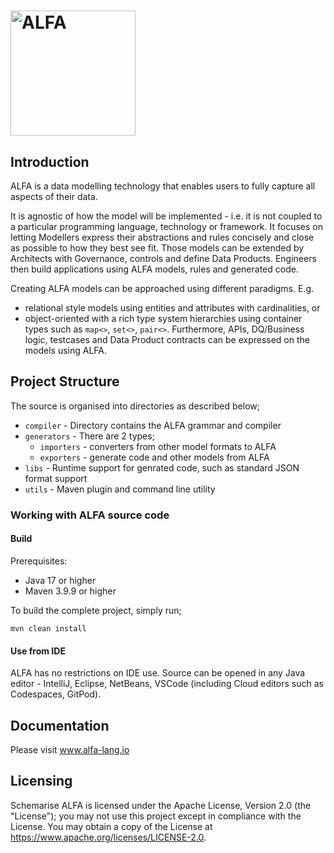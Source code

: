 <h1><img src="https://alfa-lang.io/_images/AlfaLogo4c4c4c.svg" alt="ALFA" width="200"/></h1>

## Introduction

ALFA is a data modelling technology that enables users to fully capture all aspects of their data.

It is agnostic of how the model will be implemented - i.e. it is not coupled to a particular programming language, technology or 
framework. It focuses on letting Modellers express their abstractions and rules concisely and close as possible to how they best 
see fit. Those models can be extended by Architects with Governance, controls and define Data Products. 
Engineers then build applications using ALFA models, rules and generated code.

Creating ALFA models can be approached using different paradigms. E.g. 
- relational style models using entities and attributes with cardinalities, or
- object-oriented with a rich type system hierarchies using container types such as `map<>`, `set<>`, `pair<>`. Furthermore, 
  APIs, DQ/Business logic, testcases and Data Product contracts can be expressed on the models using ALFA. 

## Project Structure

The source is organised into directories as described below;

- `compiler` - Directory contains the ALFA grammar and compiler
- `generators` - There are 2 types;
  - `importers` - converters from other model formats to ALFA
  - `exporters` - generate code and other models from ALFA
- `libs` - Runtime support for genrated code, such as standard JSON format support
- `utils` - Maven plugin and command line utility

### Working with ALFA source code

#### Build

Prerequisites:
- Java 17 or higher
- Maven 3.9.9 or higher

To build the complete project, simply run;
```
mvn clean install
```

#### Use from IDE

ALFA has no restrictions on IDE use.
Source can be opened in any Java editor - IntelliJ, Eclipse, NetBeans, VSCode (including Cloud editors such as Codespaces, GitPod).


## Documentation 
Please visit www.alfa-lang.io

## Licensing

Schemarise ALFA is licensed under the Apache License, Version 2.0 (the "License"); you may not use this project except in compliance 
with the License. You may obtain a copy of the License at https://www.apache.org/licenses/LICENSE-2.0.

